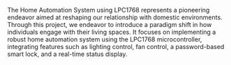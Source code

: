 The Home Automation System using LPC1768 represents a pioneering endeavor aimed
at reshaping our relationship with domestic environments. Through this project, we
endeavor to introduce a paradigm shift in how individuals engage with their living
spaces. It focuses on implementing a robust home automation system
using the LPC1768 microcontroller, integrating features such as lighting control, fan
control, a password-based smart lock, and a real-time status display.

